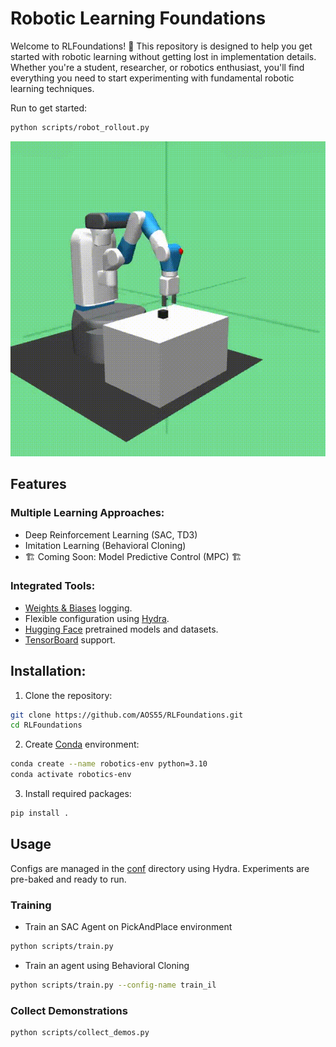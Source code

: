 # Robotic Learning Foundations

Welcome to RLFoundations! 👋 This repository is designed to help you get started with robotic learning without getting lost in implementation details. Whether you're a student, researcher, or robotics enthusiast, you'll find everything you need to start experimenting with fundamental robotic learning techniques.

Run to get started:
```bash
python scripts/robot_rollout.py
```
![Pick and Place Demo](https://github.com/AOS55/RLFoundations/blob/assets/PickAndPlaceDemo.gif)


## Features

### Multiple Learning Approaches:

- Deep Reinforcement Learning (SAC, TD3)
- Imitation Learning (Behavioral Cloning)
- 🏗️ Coming Soon: Model Predictive Control (MPC) 🏗️

### Integrated Tools:
- [Weights & Biases](https://wandb.ai/site/experiment-tracking/) logging.
- Flexible configuration using [Hydra](https://hydra.cc/).
- [Hugging Face](https://huggingface.co/) pretrained models and datasets.
- [TensorBoard](https://www.tensorflow.org/tensorboard) support.

## Installation:
1. Clone the repository:
  ```bash
  git clone https://github.com/AOS55/RLFoundations.git
  cd RLFoundations
  ```
2. Create [Conda](https://docs.anaconda.com/miniconda/install/) environment:
  ```bash
  conda create --name robotics-env python=3.10
  conda activate robotics-env
  ```
3. Install required packages:
  ```bash
  pip install .
  ```

## Usage
Configs are managed in the [conf](conf) directory using Hydra. Experiments are pre-baked and ready to run.

### Training
- Train an SAC Agent on PickAndPlace environment

```bash
python scripts/train.py
```

- Train an agent using Behavioral Cloning

```bash
python scripts/train.py --config-name train_il
```

### Collect Demonstrations
```bash
python scripts/collect_demos.py
```
